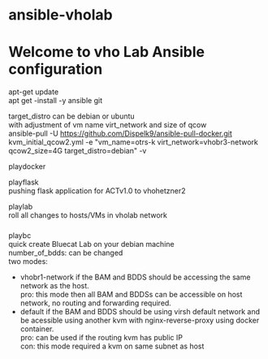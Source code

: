 # ansible-vholab<br />
# Welcome to vho Lab Ansible configuration<br />
apt-get update<br />
apt get -install -y ansible git<br />

target_distro can be debian or ubuntu<br />
with adjustment of vm name virt_network and size of qcow<br />
ansible-pull -U https://github.com/Dispelk9/ansible-pull-docker.git kvm_initial_qcow2.yml -e "vm_name=otrs-k virt_network=vhobr3-network qcow2_size=4G target_distro=debian" -v<br />


playdocker<br />


playflask<br />
pushing flask application for ACTv1.0 to vhohetzner2<br />

playlab<br />
roll all changes to hosts/VMs in vholab network<br />

###
playbc<br />
quick create Bluecat Lab on your debian machine<br />
number_of_bdds: can be changed <br />
two modes:<br />
- vhobr1-network if the BAM and BDDS should be accessing the same network as the host.<br />
    pro: this mode then all BAM and BDDSs can be accessible on host network, no routing and forwarding required.<br />
- default if the BAM and BDDS should be using virsh default network and be acessible using another kvm with nginx-reverse-proxy using docker container.<br />
    pro: can be used if the routing kvm has public IP<br />
    con: this mode required a kvm on same subnet as host<br />

